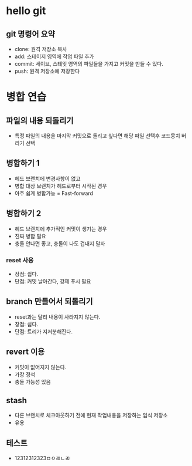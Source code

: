 # hello git

## git 명령어 요약

- clone: 원격 저장소 복사
- add: 스테이지 영역에 작업 파일 추가
- commit: 세이브, 스테잊 영역의 파일들을 가지고 커밋을 만들 수 있다.
- push: 원격 저장소에 저장한다

# 병합 연습 
## 파일의 내용 되돌리기

- 특정 파일의 내용을 마지막 커밋으로 돌리고 싶다면 해당 파일 선택후 코드뭉치 버리기 선택

## 병합하기 1

- 헤드 브랜치에 변경사항이 없고
- 병합 대상 브랜치가 헤드로부터 시작된 경우
- 아주 쉽게 병합가능 = Fast-forward

## 병합하기 2
- 헤드 브랜치에 추가적인 커밋이 생기는 경우
- 진짜 병합 필요
- 충돌 안나면 좋고, 충돌이 나도 겁내지 말자

### reset 사용

- 장점: 쉽다.
- 단점: 커밋 날아간다, 강제 푸시 필요

## branch 만들어서 되돌리기

- reset과는 달리 내용이 사라지지 않는다.
- 장점: 쉽다.
- 단점: 트리가 지저분해진다.

## revert 이용

- 커밋이 없어지지 않는다.
- 가장 정석
- 충돌 가능성 있음
    
  
## stash

- 다른 브랜치로 체크아웃하기 전에 현재 작업내용을 저장하는 임식 저장소
- 유용

## 테스트
- 12312312323ㅁㅇㄻㄴㄻ